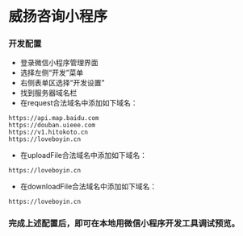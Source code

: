 # 威扬咨询小程序
### 开发配置
- 登录微信小程序管理界面
- 选择左侧“开发”菜单
- 右侧表单区选择“开发设置”
- 找到服务器域名栏
- 在request合法域名中添加如下域名：
```
https://api.map.baidu.com
https://douban.uieee.com
https://v1.hitokoto.cn
https://loveboyin.cn
```
- 在uploadFile合法域名中添加如下域名：
```
https://loveboyin.cn
```
- 在downloadFile合法域名中添加如下域名：
```
https://loveboyin.cn
```

### 完成上述配置后，即可在本地用微信小程序开发工具调试预览。
